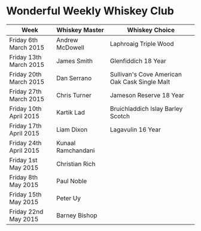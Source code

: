 # Wonderful Weekly Whiskey Club

| Week                  | Whiskey Master    | Whiskey Choice                                |
|-----------------------|-------------------|-----------------------------------------------|
|Friday 6th March 2015  | Andrew McDowell   | Laphroaig Triple Wood                         |
|Friday 13th March 2015 | James Smith       | Glenfiddich 18 Year                           |
|Friday 20th March 2015 | Dan Serrano       | Sullivan's Cove American Oak Cask Single Malt |
|Friday 27th March 2015 | Chris Turner      | Jameson Reserve 18 Year                       |
|Friday 10th April 2015 | Kartik Lad        | Bruichladdich Islay Barley Scotch             |
|Friday 17th April 2015 | Liam Dixon        | Lagavulin 16 Year                             |
|Friday 24th April 2015 | Kunaal Ramchandani|                                               |    
|Friday 1st May 2015    | Christian Rich    |                                               |   
|Friday 8th May 2015    | Paul Noble        |                                               |  
|Friday 15th May 2015   | Peter Uy          |                                               | 
|Friday 22nd May 2015   | Barney Bishop     |                                               | 

